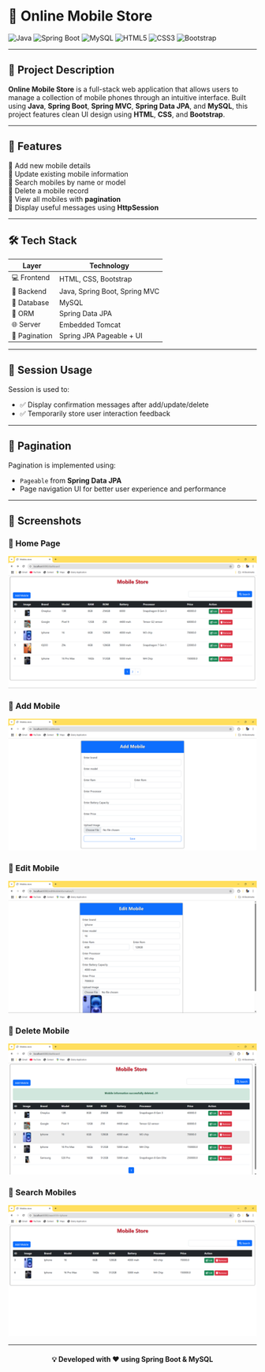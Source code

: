 # 📱 Online Mobile Store

![Java](https://img.shields.io/badge/Java-ED8B00?style=for-the-badge&logo=openjdk&logoColor=white)
![Spring Boot](https://img.shields.io/badge/SpringBoot-6DB33F?style=for-the-badge&logo=spring-boot&logoColor=white)
![MySQL](https://img.shields.io/badge/MySQL-00758F?style=for-the-badge&logo=mysql&logoColor=white)
![HTML5](https://img.shields.io/badge/HTML5-E34F26?style=for-the-badge&logo=html5&logoColor=white)
![CSS3](https://img.shields.io/badge/CSS3-1572B6?style=for-the-badge&logo=css3&logoColor=white)
![Bootstrap](https://img.shields.io/badge/Bootstrap-7952B3?style=for-the-badge&logo=bootstrap&logoColor=white)

---

## 📝 Project Description

**Online Mobile Store** is a full-stack web application that allows users to manage a collection of mobile phones through an intuitive interface. Built using **Java**, **Spring Boot**, **Spring MVC**, **Spring Data JPA**, and **MySQL**, this project features clean UI design using **HTML**, **CSS**, and **Bootstrap**.

---

## 🎯 Features

🔹 Add new mobile details  
🔹 Update existing mobile information  
🔹 Search mobiles by name or model  
🔹 Delete a mobile record  
🔹 View all mobiles with **pagination**  
🔹 Display useful messages using **HttpSession**

---

## 🛠️ Tech Stack

| Layer         | Technology                     |
|---------------|-------------------------------|
| 💻 Frontend    | HTML, CSS, Bootstrap          |
| 🧠 Backend     | Java, Spring Boot, Spring MVC |
| 💾 Database    | MySQL                         |
| 🧰 ORM         | Spring Data JPA               |
| 🌐 Server      | Embedded Tomcat               |
| 🧮 Pagination  | Spring JPA Pageable + UI      |

---

## 🔐 Session Usage

Session is used to:
- ✅ Display confirmation messages after add/update/delete
- ✅ Temporarily store user interaction feedback

---

## 📄 Pagination

Pagination is implemented using:
- `Pageable` from **Spring Data JPA**
- Page navigation UI for better user experience and performance

---

## 📸 Screenshots

### 🔹 Home Page
<img src="Dashboard.png">

### 🔹 Add Mobile
<img src="AddMobile.png">

### 🔹 Edit Mobile
<img src="EditMobile.png">

### 🔹 Delete Mobile
<img src="DeleteMobile.png">

### 🔹 Search Mobiles
<img src="SearchMobile.png">

---

<h4 align="center"> 💡 Developed with ❤️ using Spring Boot & MySQL </h4>

